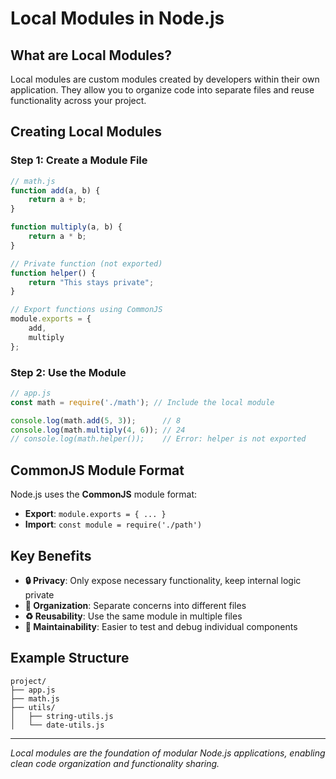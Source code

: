 # Local Modules in Node.js

## What are Local Modules?

Local modules are custom modules created by developers within their own application. They allow you to organize code into separate files and reuse functionality across your project.

## Creating Local Modules

### Step 1: Create a Module File
```javascript
// math.js
function add(a, b) {
    return a + b;
}

function multiply(a, b) {
    return a * b;
}

// Private function (not exported)
function helper() {
    return "This stays private";
}

// Export functions using CommonJS
module.exports = {
    add,
    multiply
};
```

### Step 2: Use the Module
```javascript
// app.js
const math = require('./math'); // Include the local module

console.log(math.add(5, 3));      // 8
console.log(math.multiply(4, 6)); // 24
// console.log(math.helper());    // Error: helper is not exported
```

## CommonJS Module Format

Node.js uses the **CommonJS** module format:

- **Export**: `module.exports = { ... }`
- **Import**: `const module = require('./path')`

## Key Benefits

- **🔒 Privacy**: Only expose necessary functionality, keep internal logic private
- **📁 Organization**: Separate concerns into different files
- **♻️ Reusability**: Use the same module in multiple files
- **🧪 Maintainability**: Easier to test and debug individual components

## Example Structure
```
project/
├── app.js
├── math.js
├── utils/
│   ├── string-utils.js
│   └── date-utils.js
```

---

*Local modules are the foundation of modular Node.js applications, enabling clean code organization and functionality sharing.*